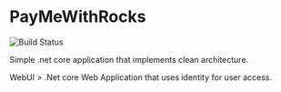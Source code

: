 # PayMeWithRocks
![Build Status](https://github.com/benleonard101/PayMeWithRocks/workflows/Build/badge.svg)

Simple .net core application that implements clean architecture.

WebUI > .Net core Web Application that uses identity for user access.
